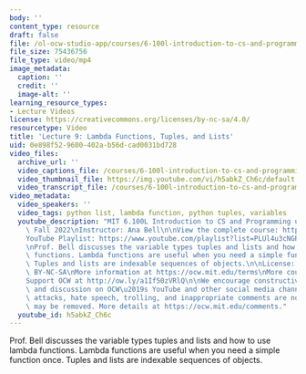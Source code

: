 ```yaml
---
body: ''
content_type: resource
draft: false
file: /ol-ocw-studio-app/courses/6-100l-introduction-to-cs-and-programming-using-python-fall-2022/6100l-lecture-9-version-2_360p_16_9.mp4
file_size: 75436756
file_type: video/mp4
image_metadata:
  caption: ''
  credit: ''
  image-alt: ''
learning_resource_types:
- Lecture Videos
license: https://creativecommons.org/licenses/by-nc-sa/4.0/
resourcetype: Video
title: 'Lecture 9: Lambda Functions, Tuples, and Lists'
uid: 0e898f52-9600-402a-b56d-cad0031bd728
video_files:
  archive_url: ''
  video_captions_file: /courses/6-100l-introduction-to-cs-and-programming-using-python-fall-2022/1lMet5GPIW1ZhnesX_FN2udiX7bcr0mJd_transcript.webvtt
  video_thumbnail_file: https://img.youtube.com/vi/h5abkZ_Ch6c/default.jpg
  video_transcript_file: /courses/6-100l-introduction-to-cs-and-programming-using-python-fall-2022/1lMet5GPIW1ZhnesX_FN2udiX7bcr0mJd_transcript.pdf
video_metadata:
  video_speakers: ''
  video_tags: python list, lambda function, python tuples, variables
  youtube_description: "MIT 6.100L Introduction to CS and Programming using Python,\
    \ Fall 2022\nInstructor: Ana Bell\n\nView the complete course: https://ocw.mit.edu/courses/6-100l-introduction-to-cs-and-programming-using-python-fall-2022/\n\
    YouTube Playlist: https://www.youtube.com/playlist?list=PLUl4u3cNGP62A-ynp6v6-LGBCzeH3VAQB\n\
    \nProf. Bell discusses the variable types tuples and lists and how to use lambda\
    \ functions. Lambda functions are useful when you need a simple function once.\
    \ Tuples and lists are indexable sequences of objects.\n\nLicense: Creative Commons\
    \ BY-NC-SA\nMore information at https://ocw.mit.edu/terms\nMore courses at https://ocw.mit.edu\n\
    Support OCW at http://ow.ly/a1If50zVRlQ\n\nWe encourage constructive comments\
    \ and discussion on OCW\u2019s YouTube and other social media channels. Personal\
    \ attacks, hate speech, trolling, and inappropriate comments are not allowed and\
    \ may be removed. More details at https://ocw.mit.edu/comments."
  youtube_id: h5abkZ_Ch6c
---
```

Prof. Bell discusses the variable types tuples and lists and how to use lambda functions. Lambda functions are useful when you need a simple function once. Tuples and lists are indexable sequences of objects.